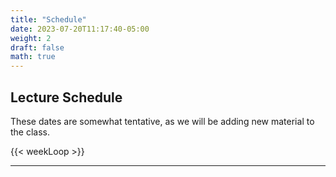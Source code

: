 ```yaml
---
title: "Schedule"
date: 2023-07-20T11:17:40-05:00
weight: 2
draft: false
math: true
---
```


## Lecture Schedule

These dates are somewhat tentative, as we will be adding new material to the class.


{{< weekLoop >}}

<hr/>


